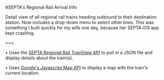 #SEPTA's Regional Rail Arrival Info

Detail view of all regional rail trains heading outbound to their destination station. Now includes a drop-down menu to select other lines. This was something I built quickly for my wife one day, because her SEPTA iOS app kept crashing.

===

• Uses the [SEPTA Regional Rail TrainView API](http://www3.septa.org/hackathon/) to pull in a JSON file and display details about the train(s).

• Uses [Google's Javascript Map API](https://developers.google.com/maps/documentation/javascript/) to display a map with the train's current location. 




